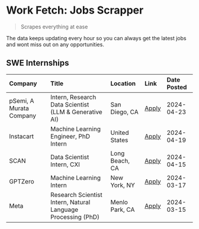 # Work Fetch: Jobs Scrapper
> Scrapes everything at ease

The data keeps updating every hour so you can always get the latest jobs and wont miss out on any opportunities.

## SWE Internships
<!--START_SECTION:workfetch-->
| Company                 | Title                                                        | Location       | Link                                                                                                                                                                                                                                                                           | Date Posted   |
|:------------------------|:-------------------------------------------------------------|:---------------|:-------------------------------------------------------------------------------------------------------------------------------------------------------------------------------------------------------------------------------------------------------------------------------|:--------------|
| pSemi, A Murata Company | Intern, Research Data Scientist (LLM & Generative AI)        | San Diego, CA  | [Apply](https://www.linkedin.com/jobs/view/intern-research-data-scientist-llm-generative-ai-at-psemi-a-murata-company-3887074168?position=9&pageNum=0&refId=SZ%2F8V3s3try5fd4bfny3WQ%3D%3D&trackingId=%2BPF1vvnt7xxI7m7gDAzQqA%3D%3D&trk=public_jobs_jserp-result_search-card) | 2024-04-23    |
| Instacart               | Machine Learning Engineer, PhD Intern                        | United States  | [Apply](https://www.linkedin.com/jobs/view/machine-learning-engineer-phd-intern-at-instacart-3901991739?position=2&pageNum=0&refId=SZ%2F8V3s3try5fd4bfny3WQ%3D%3D&trackingId=n9bZwObjodThYHZhu9Umag%3D%3D&trk=public_jobs_jserp-result_search-card)                            | 2024-04-19    |
| SCAN                    | Data Scientist Intern, CXI                                   | Long Beach, CA | [Apply](https://www.linkedin.com/jobs/view/data-scientist-intern-cxi-at-scan-3899690492?position=8&pageNum=0&refId=SZ%2F8V3s3try5fd4bfny3WQ%3D%3D&trackingId=TX36tElZgHoSB%2F0GecfYYA%3D%3D&trk=public_jobs_jserp-result_search-card)                                          | 2024-04-15    |
| GPTZero                 | Machine Learning Intern                                      | New York, NY   | [Apply](https://www.linkedin.com/jobs/view/machine-learning-intern-at-gptzero-3860723963?position=7&pageNum=0&refId=SZ%2F8V3s3try5fd4bfny3WQ%3D%3D&trackingId=z7mggVgt0E3N3sypx8YNQQ%3D%3D&trk=public_jobs_jserp-result_search-card)                                           | 2024-03-17    |
| Meta                    | Research Scientist Intern, Natural Language Processing (PhD) | Menlo Park, CA | [Apply](https://www.linkedin.com/jobs/view/research-scientist-intern-natural-language-processing-phd-at-meta-3858718375?position=5&pageNum=0&refId=SZ%2F8V3s3try5fd4bfny3WQ%3D%3D&trackingId=OaHSWETdvLBGEPzym05a3w%3D%3D&trk=public_jobs_jserp-result_search-card)            | 2024-03-15    |
<!--END_SECTION:workfetch-->
